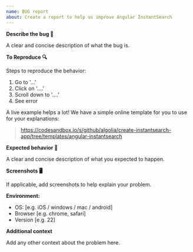 ```yaml
---
name: BUG report
about: Create a report to help us improve Angular InstantSearch
---
```


<!--
  Thanks for participating in this project! We will try to answer as soon as possible 🙏
-->

**Describe the bug 🐛**

A clear and concise description of what the bug is.

**To Reproduce 🔍**

Steps to reproduce the behavior:

1. Go to '...'
2. Click on '....'
3. Scroll down to '....'
4. See error

A live example helps a lot! We have a simple online template for you to use for your explanations:

> https://codesandbox.io/s/github/algolia/create-instantsearch-app/tree/templates/angular-instantsearch

**Expected behavior 💭**

A clear and concise description of what you expected to happen.

**Screenshots 🖥**

If applicable, add screenshots to help explain your problem.

**Environment:**

 - OS: [e.g. iOS / windows / mac / android]
 - Browser [e.g. chrome, safari]
 - Version [e.g. 22]

**Additional context**

Add any other context about the problem here.
